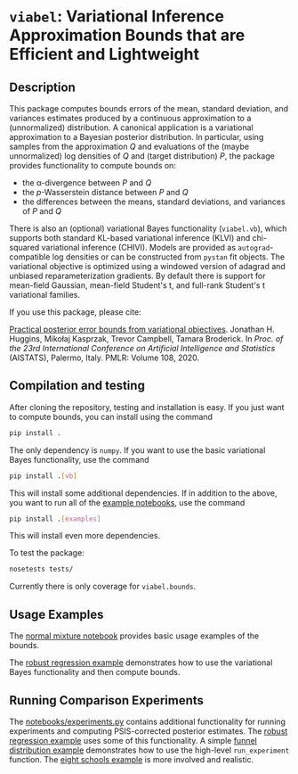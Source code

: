 #  `viabel`: Variational Inference Approximation Bounds that are Efficient and Lightweight

## Description

This package computes bounds errors of the mean, standard deviation, and variances
estimates produced by a continuous approximation to a (unnormalized) distribution.
A canonical application is a variational approximation to a Bayesian posterior
distribution.
In particular, using samples from the approximation *Q* and evaluations of the
(maybe unnormalized) log densities of *Q* and (target distribution) *P*,
the package provides functionality to compute bounds on:

* the &alpha;-divergence between *P* and *Q*
* the *p*-Wasserstein distance between *P* and *Q*
* the differences between the means, standard deviations, and variances of *P* and *Q*

There is also an (optional) variational Bayes functionality (`viabel.vb`), which
supports both standard KL-based variational inference (KLVI) and chi-squared
variational inference (CHIVI).
Models are provided as `autograd`-compatible log densities or can be constructed
from `pystan` fit objects.
The variational objective is optimized using a windowed version of adagrad
and unbiased reparameterization gradients.
By default there is support for mean-field Gaussian, mean-field Student's t,
and full-rank Student's t variational families.

If you use this package, please cite:

[Practical posterior error bounds from variational objectives](https://arxiv.org/abs/1910.04102).
Jonathan H. Huggins,
Miko&#0322;aj Kasprzak,
Trevor Campbell,
Tamara Broderick.
In *Proc. of the 23rd International Conference on Artificial Intelligence and
Statistics* (AISTATS), Palermo, Italy. PMLR: Volume 108, 2020.

## Compilation and testing

After cloning the repository, testing and installation is easy.
If you just want to compute bounds, you can install using the command
```bash
pip install .
```
The only dependency is `numpy`. If you want to use the basic variational Bayes
functionality, use the command
```bash
pip install .[vb]
```
This will install some additional dependencies.
If in addition to the above, you want to run all of the [example notebooks](notebooks),
use the command
```bash
pip install .[examples]
```
This will install even more dependencies.

To test the package:
```bash
nosetests tests/
```
Currently there is only coverage for `viabel.bounds`.

## Usage Examples

The [normal mixture notebook](notebooks/normal-mixture.ipynb) provides basic
usage examples of the bounds.

The [robust regression example](notebooks/robust-regression.ipynb) demonstrates
how to use the variational Bayes functionality and then compute bounds.

## Running Comparison Experiments

The [notebooks/experiments.py](notebooks/experiments.py) contains additional
functionality for running experiments and computing PSIS-corrected posterior estimates.
The [robust regression example](notebooks/robust-regression.ipynb) uses some of this functionality.
A simple [funnel distribution example](notebooks/funnel-distribution.ipynb) demonstrates how to use the high-level `run_experiment` function.
The [eight schools example](notebooks/eight-schools.ipynb) is more involved and realistic.

